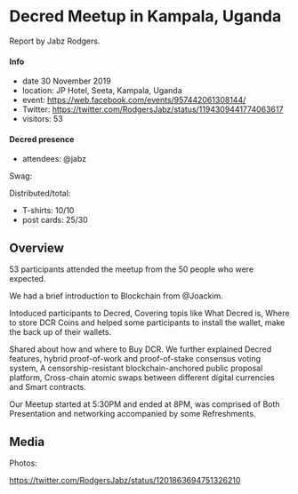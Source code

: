# Decred Meetup in Kampala, Uganda

Report by Jabz Rodgers.

#### Info

- date 30 November 2019
- location: JP Hotel, Seeta, Kampala, Uganda
- event: https://web.facebook.com/events/957442061308144/
- Twitter: https://twitter.com/RodgersJabz/status/1194309441774063617
- visitors: 53

#### Decred presence

- attendees: @jabz

Swag:

Distributed/total:

- T-shirts: 10/10
- post cards: 25/30

## Overview

53 participants attended the meetup from the 50 people who were expected.

We had a brief introduction to Blockchain from @Joackim.

Intoduced participants to Decred, Covering topis like What Decred is, Where to store DCR Coins and helped some participants to install the wallet, make the back up of their wallets.

Shared about how and where to Buy DCR. We further explained Decred features, hybrid proof-of-work and proof-of-stake consensus voting system, A censorship-resistant blockchain-anchored public proposal platform, Cross-chain atomic swaps between different digital currencies and Smart contracts.

Our Meetup started at 5:30PM and ended at 8PM, was comprised of Both Presentation and networking accompanied by some Refreshments.

## Media

Photos:

https://twitter.com/RodgersJabz/status/1201863694751326210
